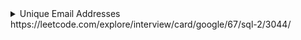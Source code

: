 <details>
  <summary>Unique Email Addresses https://leetcode.com/explore/interview/card/google/67/sql-2/3044/</summary>
  
  ```cs
 public int NumUniqueEmails(string[] emails) {
        
        var dic = new Dictionary<string, HashSet<string>>(); 
        foreach(var email in emails) {
            var analyze = email.Split('@'); //Split email to local & domain 
            
            var domain = analyze[1]; 
            if (!dic.ContainsKey(domain)) {
                dic.Add(domain, new HashSet<string>());
            }
            var local = analyze[0]; 
            var plusIndex = local.IndexOf('+');
            if (plusIndex > 0) {
                local = local.Substring(0, plusIndex);
            }
            local =  local.Replace(".","");
            dic[analyze[1]].Add(local);
        }
        
        var sum = 0;        
        foreach(var key in dic.Keys) {
            sum += dic[key].Count;
        }
        return sum;
    }
  ```
</details>
